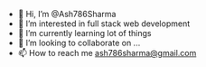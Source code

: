 - 👋 Hi, I’m @Ash786Sharma
- 👀 I’m interested in full stack web development
- 🌱 I’m currently learning lot of things
- 💞️ I’m looking to collaborate on ...
- 📫 How to reach me ash786sharma@gmail.com

<!---
Ash786Sharma/Ash786Sharma is a ✨ special ✨ repository because its `README.md` (this file) appears on your GitHub profile.
You can click the Preview link to take a look at your changes.
--->
